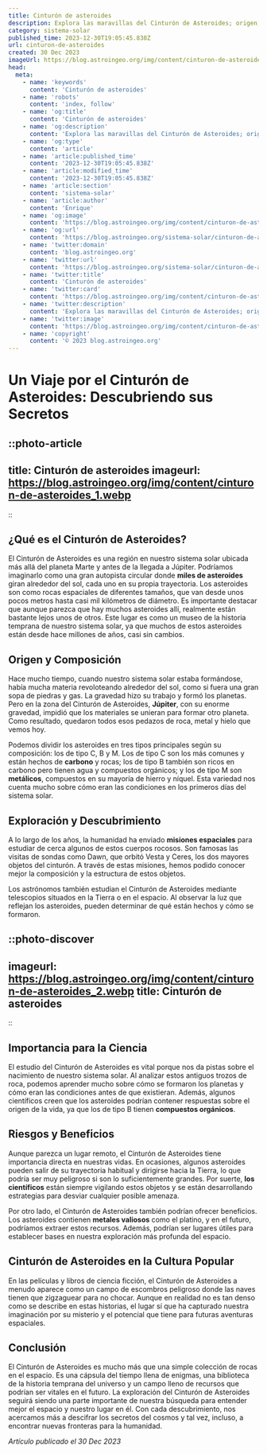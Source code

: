 ```yaml
---
title: Cinturón de asteroides
description: Explora las maravillas del Cinturón de Asteroides; origen, composición y relevancia para la astronomía moderna en un viaje estelar único.
category: sistema-solar
published_time: 2023-12-30T19:05:45.838Z
url: cinturon-de-asteroides
created: 30 Dec 2023
imageUrl: https://blog.astroingeo.org/img/content/cinturon-de-asteroides_1.webp
head:
  meta:
    - name: 'keywords'
      content: 'Cinturón de asteroides'
    - name: 'robots'
      content: 'index, follow'
    - name: 'og:title'
      content: 'Cinturón de asteroides'
    - name: 'og:description'
      content: 'Explora las maravillas del Cinturón de Asteroides; origen, composición y relevancia para la astronomía moderna en un viaje estelar único.'
    - name: 'og:type'
      content: 'article'
    - name: 'article:published_time'
      content: '2023-12-30T19:05:45.838Z'
    - name: 'article:modified_time'
      content: '2023-12-30T19:05:45.838Z'
    - name: 'article:section'
      content: 'sistema-solar'
    - name: 'article:author'
      content: 'Enrique'
    - name: 'og:image'
      content: 'https://blog.astroingeo.org/img/content/cinturon-de-asteroides_1.webp'
    - name: 'og:url'
      content: 'https://blog.astroingeo.org/sistema-solar/cinturon-de-asteroides'
    - name: 'twitter:domain'
      content: 'blog.astroingeo.org'
    - name: 'twitter:url'
      content: 'https://blog.astroingeo.org/sistema-solar/cinturon-de-asteroides'
    - name: 'twitter:title'
      content: 'Cinturón de asteroides'
    - name: 'twitter:card'
      content: 'https://blog.astroingeo.org/img/content/cinturon-de-asteroides_1.webp'
    - name: 'twitter:description'
      content: 'Explora las maravillas del Cinturón de Asteroides; origen, composición y relevancia para la astronomía moderna en un viaje estelar único.'
    - name: 'twitter:image'
      content: 'https://blog.astroingeo.org/img/content/cinturon-de-asteroides_1.webp'
    - name: 'copyright'
      content: '© 2023 blog.astroingeo.org'
---
```

# Un Viaje por el Cinturón de Asteroides: Descubriendo sus Secretos

::photo-article
---
title: Cinturón de asteroides
imageurl: https://blog.astroingeo.org/img/content/cinturon-de-asteroides_1.webp
---
::

## ¿Qué es el Cinturón de Asteroides?

El Cinturón de Asteroides es una región en nuestro sistema solar ubicada más allá del planeta Marte y antes de la llegada a Júpiter. Podríamos imaginarlo como una gran autopista circular donde **miles de asteroides** giran alrededor del sol, cada uno en su propia trayectoria. Los asteroides son como rocas espaciales de diferentes tamaños, que van desde unos pocos metros hasta casi mil kilómetros de diámetro. Es importante destacar que aunque parezca que hay muchos asteroides allí, realmente están bastante lejos unos de otros. Este lugar es como un museo de la historia temprana de nuestro sistema solar, ya que muchos de estos asteroides están desde hace millones de años, casi sin cambios.

## Origen y Composición

Hace mucho tiempo, cuando nuestro sistema solar estaba formándose, había mucha materia revoloteando alrededor del sol, como si fuera una gran sopa de piedras y gas. La gravedad hizo su trabajo y formó los planetas. Pero en la zona del Cinturón de Asteroides, **Júpiter**, con su enorme gravedad, impidió que los materiales se unieran para formar otro planeta. Como resultado, quedaron todos esos pedazos de roca, metal y hielo que vemos hoy.

Podemos dividir los asteroides en tres tipos principales según su composición: los de tipo C, B y M. Los de tipo C son los más comunes y están hechos de **carbono** y rocas; los de tipo B también son ricos en carbono pero tienen agua y compuestos orgánicos; y los de tipo M son **metálicos**, compuestos en su mayoría de hierro y níquel. Esta variedad nos cuenta mucho sobre cómo eran las condiciones en los primeros días del sistema solar.

## Exploración y Descubrimiento

A lo largo de los años, la humanidad ha enviado **misiones espaciales** para estudiar de cerca algunos de estos cuerpos rocosos. Son famosas las visitas de sondas como Dawn, que orbitó Vesta y Ceres, los dos mayores objetos del cinturón. A través de estas misiones, hemos podido conocer mejor la composición y la estructura de estos objetos.

Los astrónomos también estudian el Cinturón de Asteroides mediante telescopios situados en la Tierra o en el espacio. Al observar la luz que reflejan los asteroides, pueden determinar de qué están hechos y cómo se formaron.


::photo-discover
---
imageurl: https://blog.astroingeo.org/img/content/cinturon-de-asteroides_2.webp
title: Cinturón de asteroides
---
::

## Importancia para la Ciencia

El estudio del Cinturón de Asteroides es vital porque nos da pistas sobre el nacimiento de nuestro sistema solar. Al analizar estos antiguos trozos de roca, podemos aprender mucho sobre cómo se formaron los planetas y cómo eran las condiciones antes de que existieran. Además, algunos científicos creen que los asteroides podrían contener respuestas sobre el origen de la vida, ya que los de tipo B tienen **compuestos orgánicos**.

## Riesgos y Beneficios

Aunque parezca un lugar remoto, el Cinturón de Asteroides tiene importancia directa en nuestras vidas. En ocasiones, algunos asteroides pueden salir de su trayectoria habitual y dirigirse hacia la Tierra, lo que podría ser muy peligroso si son lo suficientemente grandes. Por suerte, **los científicos** están siempre vigilando estos objetos y se están desarrollando estrategias para desviar cualquier posible amenaza.

Por otro lado, el Cinturón de Asteroides también podrían ofrecer beneficios. Los asteroides contienen **metales valiosos** como el platino, y en el futuro, podríamos extraer estos recursos. Además, podrían ser lugares útiles para establecer bases en nuestra exploración más profunda del espacio.

## Cinturón de Asteroides en la Cultura Popular

En las películas y libros de ciencia ficción, el Cinturón de Asteroides a menudo aparece como un campo de escombros peligroso donde las naves tienen que zigzaguear para no chocar. Aunque en realidad no es tan denso como se describe en estas historias, el lugar sí que ha capturado nuestra imaginación por su misterio y el potencial que tiene para futuras aventuras espaciales.

## Conclusión

El Cinturón de Asteroides es mucho más que una simple colección de rocas en el espacio. Es una cápsula del tiempo llena de enigmas, una biblioteca de la historia temprana del universo y un campo lleno de recursos que podrían ser vitales en el futuro. La exploración del Cinturón de Asteroides seguirá siendo una parte importante de nuestra búsqueda para entender mejor el espacio y nuestro lugar en él. Con cada descubrimiento, nos acercamos más a descifrar los secretos del cosmos y tal vez, incluso, a encontrar nuevas fronteras para la humanidad.

_Artículo publicado el 30 Dec 2023_